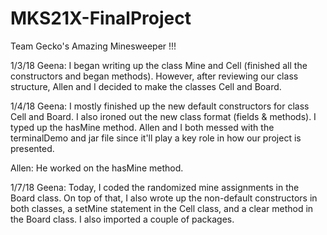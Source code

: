 # MKS21X-FinalProject
Team Gecko's Amazing Minesweeper !!!

1/3/18
Geena: I began writing up the class Mine and Cell (finished all the constructors and began methods). However, after reviewing our class structure, Allen and I decided to make the classes Cell and Board.

1/4/18
Geena: I mostly finished up the new default constructors for class Cell and Board. I also ironed out the new class format (fields & methods). I typed up the hasMine method. Allen and I both messed with the terminalDemo and jar file since it'll play a key role in how our project is presented.

Allen: He worked on the hasMine method.

1/7/18
Geena: Today, I coded the randomized mine assignments in the Board class. On top of that, I also wrote up the non-default constructors in both classes, a setMine statement in the Cell class, and a clear method in the Board class. I also imported a couple of packages.
